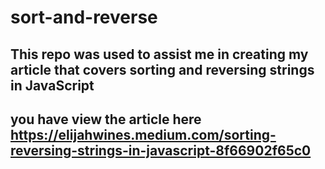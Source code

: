 # sort-and-reverse

## This repo was used to assist me in creating my article that covers sorting and reversing strings in JavaScript

## you have view the article here https://elijahwines.medium.com/sorting-reversing-strings-in-javascript-8f66902f65c0
